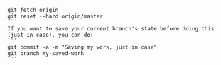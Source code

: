 
````
git fetch origin
git reset --hard origin/master
```
If you want to save your current branch's state before doing this (just in case), you can do:
```
git commit -a -m "Saving my work, just in case"
git branch my-saved-work
```
